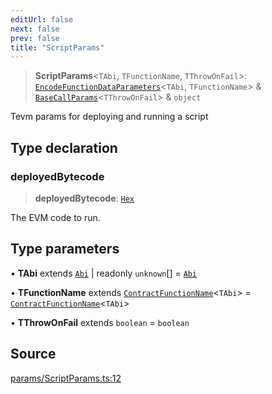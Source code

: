 ```yaml
---
editUrl: false
next: false
prev: false
title: "ScriptParams"
---
```


> **ScriptParams**\<`TAbi`, `TFunctionName`, `TThrowOnFail`\>: [`EncodeFunctionDataParameters`](/reference/utils/type-aliases/encodefunctiondataparameters/)\<`TAbi`, `TFunctionName`\> & [`BaseCallParams`](/reference/tevm/actions-types/type-aliases/basecallparams/)\<`TThrowOnFail`\> & `object`

Tevm params for deploying and running a script

## Type declaration

### deployedBytecode

> **deployedBytecode**: [`Hex`](/reference/utils/type-aliases/hex/)

The EVM code to run.

## Type parameters

• **TAbi** extends [`Abi`](/reference/utils/type-aliases/abi/) \| readonly `unknown`[] = [`Abi`](/reference/utils/type-aliases/abi/)

• **TFunctionName** extends [`ContractFunctionName`](/reference/utils/type-aliases/contractfunctionname/)\<`TAbi`\> = [`ContractFunctionName`](/reference/utils/type-aliases/contractfunctionname/)\<`TAbi`\>

• **TThrowOnFail** extends `boolean` = `boolean`

## Source

[params/ScriptParams.ts:12](https://github.com/evmts/tevm-monorepo/blob/main/packages/actions-types/src/params/ScriptParams.ts#L12)

